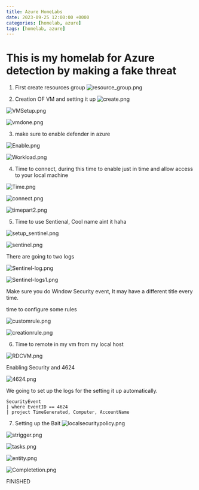 ```yaml
---
title: Azure HomeLabs
date: 2023-09-25 12:00:00 +0000
categories: [homelab, azure]
tags: [homelab, azure]
---
```


# This is my homelab for Azure detection by making a fake threat

1. First create resources group
![resource_group.png](/images/photos/Azurelab/resource_group.png)

2. Creation OF VM and setting it up 
![create.png](/images/photos/Azurelab/create.png)

![VMSetup.png](/images/photos/Azurelab/VMSetup.png)

![vmdone.png](/images/photos/Azurelab/vmdone.png)

3. make sure to enable defender in azure 

![Enable.png](/images/photos/Azurelab/Enable.png)

![Workload.png](/images/photos/Azurelab/Workload.png)

4. Time to connect, during this time to enable just in time and allow access to your local machine

![Time.png](/images/photos/Azurelab/Time.png)

![connect.png](/images/photos/Azurelab/connect.png)

![timepart2.png](/images/photos/Azurelab/timepart2.png)


5. Time to use Sentienal, Cool name aint it haha

![setup_sentinel.png](/images/photos/Azurelab/setup_sentinel.png)

![sentinel.png](/images/photos/Azurelab/sentinel.png)

There are going to two logs

![Sentinel-log.png](/images/photos/Azurelab/Sentinel-log.png)

![Sentinel-logs1.png](/images/photos/Azurelab/Sentinel-logs1.png)

Make sure you do Window Security event, It may have  a different title every time. 

time to configure some rules 

![customrule.png](/images/photos/Azurelab/customrule.png)

![creationrule.png](/images/photos/Azurelab/creationrule.png)


6. Time to remote in my vm from my local host 

![RDCVM.png](/images/photos/Azurelab/RDCVM.png)

Enabling Security and 4624


![4624.png](/images/photos/Azurelab/4624.png)

We going to set up the logs for the setting it up automatically. 

```
SecurityEvent
| where EventID == 4624
| project TimeGenerated, Computer, AccountName
```

7. Setting up the Bait
![localsecuritypolicy.png](/images/photos/Azurelab/localsecuritypolicy.png)

![strigger.png](/images/photos/Azurelab/strigger.png)

![tasks.png](/images/photos/Azurelab/tasks.png)

![entity.png](/images/photos/Azurelab/entity.png)

![Completetion.png](/images/photos/Azurelab/Completetion.png)

FINISHED